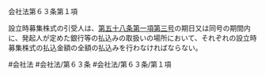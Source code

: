 会社法第６３条第１項

設立時募集株式の引受人は、[第五十八条第一項第三号](会社法＿＿＿＿第５８条第１項第３号)の期日又は同号の期間内に、発起人が定めた銀行等の払込みの取扱いの場所において、それぞれの設立時募集株式の払込金額の全額の払込みを行わなければならない。

#会社法
#会社法/第６３条
#会社法/第６３条/第１項

